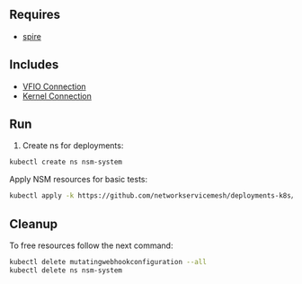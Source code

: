 ## Requires

- [spire](../spire)

## Includes

- [VFIO Connection](../use-cases/Vfio2Noop)
- [Kernel Connection](../use-cases/SriovKernel2Noop)

## Run

1. Create ns for deployments:
```bash
kubectl create ns nsm-system
```

Apply NSM resources for basic tests:
```bash
kubectl apply -k https://github.com/networkservicemesh/deployments-k8s/examples/sriov?ref=966adc625bf43621fb1fc4b52c52d1e0cd2ef9a5
```

## Cleanup

To free resources follow the next command:
```bash
kubectl delete mutatingwebhookconfiguration --all
kubectl delete ns nsm-system
```
